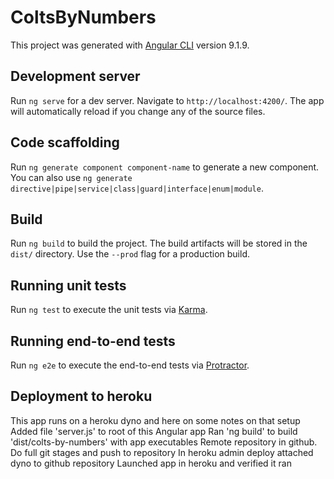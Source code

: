 # ColtsByNumbers

This project was generated with [Angular CLI](https://github.com/angular/angular-cli) version 9.1.9.

## Development server

Run `ng serve` for a dev server. Navigate to `http://localhost:4200/`. The app will automatically reload if you change any of the source files.

## Code scaffolding

Run `ng generate component component-name` to generate a new component. You can also use `ng generate directive|pipe|service|class|guard|interface|enum|module`.

## Build

Run `ng build` to build the project. The build artifacts will be stored in the `dist/` directory. Use the `--prod` flag for a production build.

## Running unit tests

Run `ng test` to execute the unit tests via [Karma](https://karma-runner.github.io).

## Running end-to-end tests

Run `ng e2e` to execute the end-to-end tests via [Protractor](http://www.protractortest.org/).

## Deployment to heroku

This app runs on a heroku dyno and here on some notes on that setup
Added file 'server.js' to root of this Angular app
Ran 'ng build' to build 'dist/colts-by-numbers' with app executables
Remote repository in github. Do full git stages and push to repository
In heroku admin deploy attached dyno to github repository
Launched app in heroku and verified it ran

